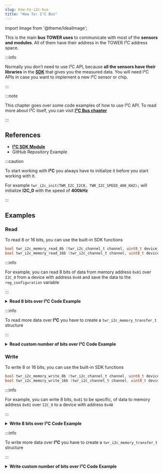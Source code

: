 ```yaml
---
slug: how-to-i2c-bus
title: "How To: I²C Bus"
---
```

import Image from '@theme/IdealImage';

This is the main **bus TOWER uses** to communicate with most of the **sensors and modules**. All of them have their address in the TOWER I²C address space.

:::info

  Normally you don’t need to use I²C API, because **all the sensors have their libraries** in the [**SDK**](https://sdk.hardwario.com/group__twr__i2c.html) that gives you the measured data. You will need I²C APIs in case you want to implement a new I²C sensor or chip.

:::

:::note

This chapter goes over some code examples of how to use I²C API. To read more about I²C itself, you can visit [**I²C Bus chapter**](../../hardware-interfaces/i2c-bus.md)

:::

## References
- [**I²C SDK Module**](https://sdk.hardwario.com/group__twr__i2c.html)
- GitHub Repository Example

:::caution

To start working with **I²C** you always have to initialize it before you start working with it.

For example `twr_i2c_init(TWR_I2C_I2C0, TWR_I2C_SPEED_400_KHZ);` will initialize **I2C_0** with the speed of **400kHz**

:::

## Examples

### Read

To read 8 or 16 bits, you can use the built-in SDK functions

```c showLineNumbers
bool twr_i2c_memory_read_8b (twr_i2c_channel_t channel, uint8_t device_address, uint32_t memory_address, uint8_t *data)
bool twr_i2c_memory_read_16b (twr_i2c_channel_t channel, uint8_t device_address, uint32_t memory_address, uint16_t *data)
```

:::info

For example, you can read 8 bits of data from memory address `0x01` over `I2C_0` from a device with address `0x48` and save the data to the `reg_configuration` variable

:::

<details><summary><b>Read 8 bits over I²C Code Example</b></summary>
<p>

  ```c showLineNumbers
  uint8_t reg_configuration;
  twr_i2c_memory_read_8b(TWR_I2C_I2C0, 0x48, 0x01, &reg_configuration);
  ```

</p>
</details>

:::info

To read more data over **I²C** you have to create a `twr_i2c_memory_transfer_t` structure

:::

<details><summary><b>Read custom number of bits over I²C Code Example</b></summary>
<p>

  ```c showLineNumbers
  twr_i2c_memory_transfer_t transfer;
  uint8_t rx_buffer[6];

  transfer.device_address = 0x48;
  transfer.memory_address = 0x28;
  transfer.buffer = rx_buffer;
  transfer.length = sizeof(rx_buffer);

  twr_i2c_memory_read(TWR_I2C_I2C0, &transfer);
  ```

</p>
</details>


### Write

To write 8 or 16 bits, you can use the built-in SDK functions

```c showLineNumbers
bool twr_i2c_memory_write_8b (twr_i2c_channel_t channel, uint8_t device_address, uint32_t memory_address, uint8_t data)
bool twr_i2c_memory_write_16b (twr_i2c_channel_t channel, uint8_t device_address, uint32_t memory_address, uint16_t data)
```

:::info

For example, you can write 8 bits, `0x81` to be specific, of data to memory address `0x01` over `I2C_0` to a device with address `0x48`

:::

<details><summary><b>Write 8 bits over I²C Code Example</b></summary>
<p>

  ```c showLineNumbers
  twr_i2c_memory_write_8b(TWR_I2C_I2C0, 0x48, 0x01, 0x81);
  ```

</p>
</details>

:::info

To write more data over **I²C** you have to create a `twr_i2c_memory_transfer_t` structure

:::

<details><summary><b>Write custom number of bits over I²C Code Example</b></summary>
<p>

  ```c showLineNumbers
  twr_i2c_memory_transfer_t transfer;
  uint8_t tx_buffer[2] = { 0x20, 0x00 };

  transfer.device_address = 0x48;
  transfer.memory_address = 0x28;
  transfer.buffer = tx_buffer;
  transfer.length = sizeof(tx_buffer);

  twr_i2c_memory_read(TWR_I2C_I2C0, &transfer);
  ```

</p>
</details>
